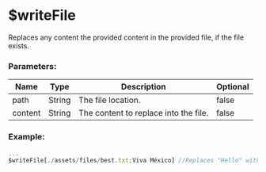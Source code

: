 # $writeFile
Replaces any content the provided content in the provided file, if the file exists.

### Parameters:
| Name        | Type        | Description                                    | Optional |
| ----------- | ----------- | -----------------------------------------------| -------- |
| path        | String      | The file location.                             | false    |
| content     | String      | The content to replace into the file.          | false    |

### Example:
```js
...
$writeFile[./assets/files/best.txt;Viva México] //Replaces "Hello" with "Viva México".
```